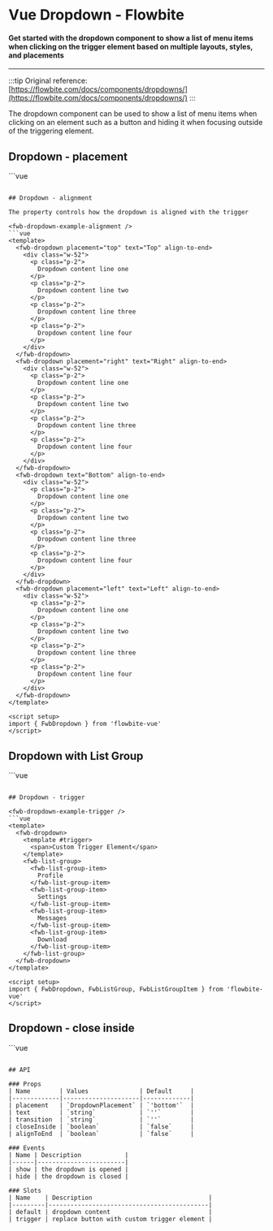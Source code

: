 <script setup>
import FwbDropdownExamplePlacement from './dropdown/examples/FwbDropdownExamplePlacement.vue'
import FwbDropdownExampleAlignment from './dropdown/examples/FwbDropdownExampleAlignment.vue'
import FwbDropdownExampleListGroup from './dropdown/examples/FwbDropdownExampleListGroup.vue'
import FwbDropdownExampleTrigger from './dropdown/examples/FwbDropdownExampleTrigger.vue'
import FwbDropdownExampleCloseInside from './dropdown/examples/FwbDropdownExampleCloseInside.vue'
</script>

# Vue Dropdown - Flowbite

#### Get started with the dropdown component to show a list of menu items when clicking on the trigger element based on multiple layouts, styles, and placements

---

:::tip
Original reference: [https://flowbite.com/docs/components/dropdowns/](https://flowbite.com/docs/components/dropdowns/)
:::

The dropdown component can be used to show a list of menu items when clicking on an element such as a button and hiding it when focusing outside of the triggering element.

## Dropdown - placement

<fwb-dropdown-example-placement />
```vue
<template>
  <fwb-dropdown placement="top" text="Top">
    <div class="w-52">
      <p class="p-2">
        Dropdown content line one
      </p>
      <p class="p-2">
        Dropdown content line two
      </p>
      <p class="p-2">
        Dropdown content line three
      </p>
      <p class="p-2">
        Dropdown content line four
      </p>
    </div>
  </fwb-dropdown>
  <fwb-dropdown placement="right" text="Right">
    <div class="w-52">
      <p class="p-2">
        Dropdown content line one
      </p>
      <p class="p-2">
        Dropdown content line two
      </p>
      <p class="p-2">
        Dropdown content line three
      </p>
      <p class="p-2">
        Dropdown content line four
      </p>
    </div>
  </fwb-dropdown>
  <fwb-dropdown text="Bottom">
    <div class="w-52">
      <p class="p-2">
        Dropdown content line one
      </p>
      <p class="p-2">
        Dropdown content line two
      </p>
      <p class="p-2">
        Dropdown content line three
      </p>
      <p class="p-2">
        Dropdown content line four
      </p>
    </div>
  </fwb-dropdown>
  <fwb-dropdown placement="left" text="Left">
    <div class="w-52">
      <p class="p-2">
        Dropdown content line one
      </p>
      <p class="p-2">
        Dropdown content line two
      </p>
      <p class="p-2">
        Dropdown content line three
      </p>
      <p class="p-2">
        Dropdown content line four
      </p>
    </div>
  </fwb-dropdown>
</template>

<script setup>
import { FwbDropdown } from 'flowbite-vue'
</script>
```

## Dropdown - alignment

The property controls how the dropdown is aligned with the trigger

<fwb-dropdown-example-alignment />
```vue
<template>
  <fwb-dropdown placement="top" text="Top" align-to-end>
    <div class="w-52">
      <p class="p-2">
        Dropdown content line one
      </p>
      <p class="p-2">
        Dropdown content line two
      </p>
      <p class="p-2">
        Dropdown content line three
      </p>
      <p class="p-2">
        Dropdown content line four
      </p>
    </div>
  </fwb-dropdown>
  <fwb-dropdown placement="right" text="Right" align-to-end>
    <div class="w-52">
      <p class="p-2">
        Dropdown content line one
      </p>
      <p class="p-2">
        Dropdown content line two
      </p>
      <p class="p-2">
        Dropdown content line three
      </p>
      <p class="p-2">
        Dropdown content line four
      </p>
    </div>
  </fwb-dropdown>
  <fwb-dropdown text="Bottom" align-to-end>
    <div class="w-52">
      <p class="p-2">
        Dropdown content line one
      </p>
      <p class="p-2">
        Dropdown content line two
      </p>
      <p class="p-2">
        Dropdown content line three
      </p>
      <p class="p-2">
        Dropdown content line four
      </p>
    </div>
  </fwb-dropdown>
  <fwb-dropdown placement="left" text="Left" align-to-end>
    <div class="w-52">
      <p class="p-2">
        Dropdown content line one
      </p>
      <p class="p-2">
        Dropdown content line two
      </p>
      <p class="p-2">
        Dropdown content line three
      </p>
      <p class="p-2">
        Dropdown content line four
      </p>
    </div>
  </fwb-dropdown>
</template>

<script setup>
import { FwbDropdown } from 'flowbite-vue'
</script>
```

## Dropdown with List Group

<fwb-dropdown-example-list-group />
```vue
<template>
  <fwb-dropdown text="Menu">
    <fwb-list-group>
      <fwb-list-group-item>
        Profile
      </fwb-list-group-item>
      <fwb-list-group-item>
        Settings
      </fwb-list-group-item>
      <fwb-list-group-item>
        Messages
      </fwb-list-group-item>
      <fwb-list-group-item>
        Download
      </fwb-list-group-item>
    </fwb-list-group>
  </fwb-dropdown>
</template>

<script setup>
import { FwbDropdown, FwbListGroup, FwbListGroupItem } from 'flowbite-vue'
</script>
```

## Dropdown - trigger

<fwb-dropdown-example-trigger />
```vue
<template>
  <fwb-dropdown>
    <template #trigger>
      <span>Custom Trigger Element</span>
    </template>
    <fwb-list-group>
      <fwb-list-group-item>
        Profile
      </fwb-list-group-item>
      <fwb-list-group-item>
        Settings
      </fwb-list-group-item>
      <fwb-list-group-item>
        Messages
      </fwb-list-group-item>
      <fwb-list-group-item>
        Download
      </fwb-list-group-item>
    </fwb-list-group>
  </fwb-dropdown>
</template>

<script setup>
import { FwbDropdown, FwbListGroup, FwbListGroupItem } from 'flowbite-vue'
</script>
```

## Dropdown - close inside

<fwb-dropdown-example-close-inside />
```vue
<template>
  <fwb-dropdown text="Bottom" close-inside>
    <list-group>
      <list-group-item>
        Profile
      </list-group-item>
      <list-group-item>
        Settings
      </list-group-item>
      <list-group-item>
        Messages
      </list-group-item>
      <list-group-item>
        Download
      </list-group-item>
    </list-group>
  </fwb-dropdown>
</template>

<script setup>
import { FwbDropdown, ListGroup, ListGroupItem } from 'flowbite-vue'
</script>
```

## API

### Props
| Name        | Values              | Default     |
|-------------|---------------------|-------------|
| placement   | `DropdownPlacement` | `'bottom'`  |
| text        | `string`            | `''`        |
| transition  | `string`            | `''`        |
| closeInside | `boolean`           | `false`     |
| alignToEnd  | `boolean`           | `false`     |

### Events
| Name | Description            |
|------|------------------------|
| show | the dropdown is opened |
| hide | the dropdown is closed |

### Slots
| Name    | Description                                |
|---------|--------------------------------------------|
| default | dropdown content                           |
| trigger | replace button with custom trigger element |
